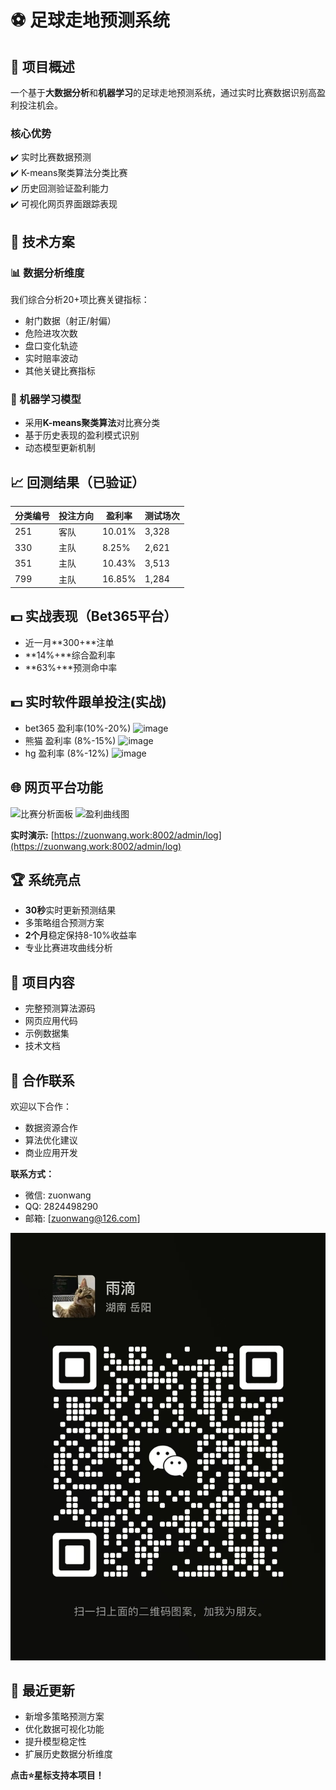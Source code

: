 # ⚽ 足球走地预测系统

## 📌 项目概述
一个基于**大数据分析**和**机器学习**的足球走地预测系统，通过实时比赛数据识别高盈利投注机会。

### 核心优势
✔️ 实时比赛数据预测  
✔️ K-means聚类算法分类比赛  
✔️ 历史回测验证盈利能力  
✔️ 可视化网页界面跟踪表现  

## 🔧 技术方案

### 📊 数据分析维度
我们综合分析20+项比赛关键指标：
- 射门数据（射正/射偏）
- 危险进攻次数
- 盘口变化轨迹
- 实时赔率波动
- 其他关键比赛指标

### 🤖 机器学习模型
- 采用**K-means聚类算法**对比赛分类
- 基于历史表现的盈利模式识别
- 动态模型更新机制

## 📈 回测结果（已验证）

| 分类编号 | 投注方向 | 盈利率 | 测试场次 |
|----------|----------|--------|----------|
| 251      | 客队     | 10.01% | 3,328    |
| 330      | 主队     | 8.25%  | 2,621    |
| 351      | 主队     | 10.43% | 3,513    |
| 799      | 主队     | 16.85% | 1,284    |

## 💵 实战表现（Bet365平台）
- 近一月**300+**注单
- **14%+**综合盈利率
- **63%+**预测命中率
## 💵 实时软件跟单投注(实战)
- bet365 盈利率(10%-20%)
![image](https://github.com/user-attachments/assets/56a5800b-0354-46bb-a49b-3552be26f2a3)
- 熊猫 盈利率 (8%-15%)
![image](https://github.com/user-attachments/assets/46a08799-c4a2-4131-91fe-3f3b9b1a491d)
- hg 盈利率 (8%-12%)
![image](https://github.com/user-attachments/assets/bf6cc1f9-9b41-4521-b15f-a2065b6d3f69)




## 🌐 网页平台功能
![比赛分析面板](https://github.com/user-attachments/assets/8a3eea9b-2a01-4a76-8b97-116c2c5d4f70)
![盈利曲线图](https://github.com/user-attachments/assets/d3818582-42b5-4c44-ba03-0950f0de32b2)

**实时演示:** [https://zuonwang.work:8002/admin/log](https://zuonwang.work:8002/admin/log)

## 🏆 系统亮点
- **30秒**实时更新预测结果
- 多策略组合预测方案
- **2个月**稳定保持8-10%收益率
- 专业比赛进攻曲线分析

## 📁 项目内容
- 完整预测算法源码
- 网页应用代码
- 示例数据集
- 技术文档

## 💌 合作联系
欢迎以下合作：
- 数据资源合作
- 算法优化建议
- 商业应用开发

**联系方式：**
- 微信: zuonwang
- QQ: 2824498290
- 邮箱: [zuonwang@126.com]

![二维码](https://github.com/wangzurong/football_predict/blob/main/5d5ecd60d6ed7582c70e9cc9f3a8a80.jpg)

## 🔄 最近更新
- 新增多策略预测方案
- 优化数据可视化功能
- 提升模型稳定性
- 扩展历史数据分析维度

**点击⭐星标支持本项目！**
